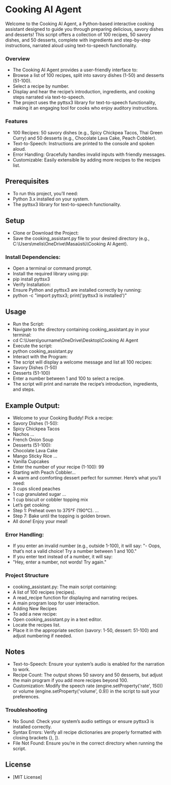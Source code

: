 # Cooking AI Agent
Welcome to the Cooking AI Agent, a Python-based interactive cooking assistant designed to guide you through preparing delicious, savory dishes and desserts! This script offers a collection of 100 recipes, 50 savory dishes, and 50 desserts, complete with ingredients and step-by-step instructions, narrated aloud using text-to-speech functionality.

### Overview
- The Cooking AI Agent provides a user-friendly interface to:
- Browse a list of 100 recipes, split into savory dishes (1-50) and desserts (51-100).
- Select a recipe by number.
- Display and hear the recipe’s introduction, ingredients, and cooking steps narrated via text-to-speech.
- The project uses the pyttsx3 library for text-to-speech functionality, making it an engaging tool for cooks who enjoy auditory instructions.

### Features
- 100 Recipes: 50 savory dishes (e.g., Spicy Chickpea Tacos, Thai Green Curry) and 50 desserts (e.g., Chocolate Lava Cake, Peach Cobbler).
- Text-to-Speech: Instructions are printed to the console and spoken aloud.
- Error Handling: Gracefully handles invalid inputs with friendly messages.
- Customizable: Easily extensible by adding more recipes to the recipes list.

## Prerequisites
- To run this project, you’ll need:
- Python 3.x installed on your system.
- The pyttsx3 library for text-to-speech functionality.

## Setup
- Clone or Download the Project:
- Save the cooking_assistant.py file to your desired directory (e.g., C:\Users\melis\OneDrive\Masaüstü\Cooking AI Agent).
### Install Dependencies:
- Open a terminal or command prompt.
- Install the required library using pip:
- pip install pyttsx3
- Verify Installation:
- Ensure Python and pyttsx3 are installed correctly by running:
- python -c "import pyttsx3; print('pyttsx3 is installed')"

## Usage
- Run the Script:
- Navigate to the directory containing cooking_assistant.py in your terminal:
- cd C:\Users\yourname\OneDrive\Desktop\Cooking AI Agent
- Execute the script:
- python cooking_assistant.py
- Interact with the Program:
- The script will display a welcome message and list all 100 recipes:
- Savory Dishes (1-50)
- Desserts (51-100)
- Enter a number between 1 and 100 to select a recipe.
- The script will print and narrate the recipe’s introduction, ingredients, and steps.

## Example Output:
- Welcome to your Cooking Buddy! Pick a recipe:
- Savory Dishes (1-50):
- Spicy Chickpea Tacos
- Nachos ...
- French Onion Soup
- Desserts (51-100):
- Chocolate Lava Cake
- Mango Sticky Rice ...
- Vanilla Cupcakes
- Enter the number of your recipe (1-100): 99
- Starting with Peach Cobbler...
- A warm and comforting dessert perfect for summer. Here’s what you’ll need:
- 3 cups sliced peaches
- 1 cup granulated sugar ...
- 1 cup biscuit or cobbler topping mix
- Let’s get cooking:
- Step 1: Preheat oven to 375°F (190°C). ...
- Step 7: Bake until the topping is golden brown.
- All done! Enjoy your meal!

### Error Handling:
- If you enter an invalid number (e.g., outside 1-100), it will say:
"- Oops, that’s not a valid choice! Try a number between 1 and 100."
- If you enter text instead of a number, it will say:
- "Hey, enter a number, not words! Try again."

### Project Structure
- cooking_assistant.py: The main script containing:
- A list of 100 recipes (recipes).
- A read_recipe function for displaying and narrating recipes.
- A main program loop for user interaction.
- Adding New Recipes
- To add a new recipe:
- Open cooking_assistant.py in a text editor.
- Locate the recipes list.
- Place it in the appropriate section (savory: 1-50, dessert: 51-100) and adjust numbering if needed.

## Notes
- Text-to-Speech: Ensure your system’s audio is enabled for the narration to work.
- Recipe Count: The output shows 50 savory and 50 desserts, but adjust the main program if you add more recipes beyond 100.
- Customization: Modify the speech rate (engine.setProperty('rate', 150)) or volume (engine.setProperty('volume', 0.9)) in the script to suit your preferences.

### Troubleshooting
- No Sound: Check your system’s audio settings or ensure pyttsx3 is installed correctly.
- Syntax Errors: Verify all recipe dictionaries are properly formatted with closing brackets (}, ]).
- File Not Found: Ensure you’re in the correct directory when running the script.

## License
- [MIT License]

